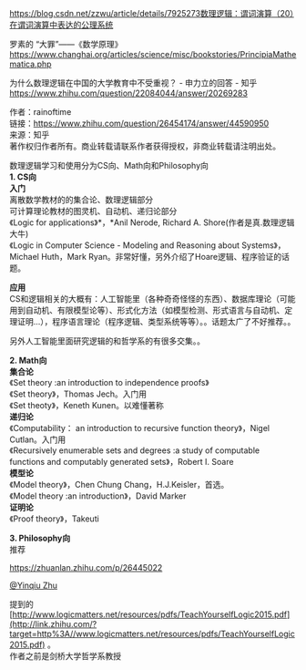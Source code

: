 https://blog.csdn.net/zzwu/article/details/7925273数理逻辑：谓词演算（20）在谓词演算中表达的公理系统

罗素的 “大罪”——《数学原理》
https://www.changhai.org/articles/science/misc/bookstories/PrincipiaMathematica.php

为什么数理逻辑在中国的大学教育中不受重视？ \- 申力立的回答 \- 知乎 https://www.zhihu.com/question/22084044/answer/20269283


作者：rainoftime  
链接：https://www.zhihu.com/question/26454174/answer/44590950  
来源：知乎  
著作权归作者所有。商业转载请联系作者获得授权，非商业转载请注明出处。  
  

数理逻辑学习和使用分为CS向、Math向和Philosophy向  
**1\. CS向**  
**入门**  
离散数学教材的的集合论、数理逻辑部分  
可计算理论教材的图灵机、自动机、递归论部分  
《Logic for applications》*，*Anil Nerode, Richard A. Shore(作者是真.数理逻辑大牛)  
《Logic in Computer Science - Modeling and Reasoning about Systems》，Michael Huth，Mark Ryan。非常好懂，另外介绍了Hoare逻辑、程序验证的话题。

**应用**  
CS和逻辑相关的大概有：人工智能里（各种奇奇怪怪的东西）、数据库理论（可能用到自动机、有限模型论等）、形式化方法（如模型检测、形式语言与自动机、定理证明...），程序语言理论（程序逻辑、类型系统等等）。。话题太广了不好推荐。。

另外人工智能里面研究逻辑的和哲学系的有很多交集。。

**2\. Math向**  
**集合论**  
《Set theory :an introduction to independence proofs》  
《Set theory》，Thomas Jech。入门用  
《Set theoty》，Keneth Kunen。以难懂著称  
**递归论**  
《Computability： an introduction to recursive function theory》，Nigel Cutlan。入门用  
《Recursively enumerable sets and degrees :a study of computable functions and computably generated sets》，Robert I. Soare  
**模型论**  
《Model theory》，Chen Chung Chang，H.J.Keisler，首选。  
《Model theory :an introduction》，David Marker  
**证明论**  
《Proof theory》，Takeuti

**3\. Philosophy向**  
推荐


https://zhuanlan.zhihu.com/p/26445022


[@Yinqiu Zhu](//www.zhihu.com/people/54c2c84259da21906a400dc85166cb46)

提到的[http://www.logicmatters.net/resources/pdfs/TeachYourselfLogic2015.pdf](http://link.zhihu.com/?target=http%3A//www.logicmatters.net/resources/pdfs/TeachYourselfLogic2015.pdf) 。  
作者之前是剑桥大学哲学系教授






































